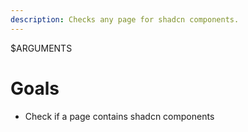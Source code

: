 ```yaml
---
description: Checks any page for shadcn components.
---
```


$ARGUMENTS

# Goals
- Check if a page contains shadcn components